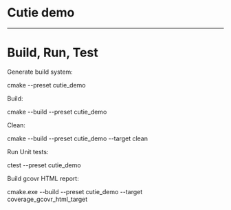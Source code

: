 # Cutie demo
---

# Build, Run, Test

Generate build system:

  cmake --preset cutie_demo

Build:

  cmake --build --preset cutie_demo

Clean:

  cmake --build --preset cutie_demo --target clean

Run Unit tests:

  ctest --preset cutie_demo

Build gcovr HTML report:

  cmake.exe --build --preset cutie_demo --target coverage_gcovr_html_target
